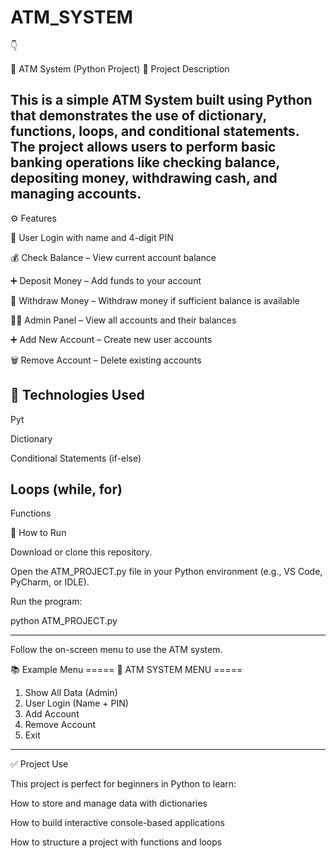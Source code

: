 # ATM_SYSTEM
👇

🏦 ATM System (Python Project)
📌 Project Description

This is a simple ATM System built using Python that demonstrates the use of dictionary, functions, loops, and conditional statements.
The project allows users to perform basic banking operations like checking balance, depositing money, withdrawing cash, and managing accounts.
-------------------------------------------------------------------------------------------------------------------------------------------------------------
⚙️ Features

👤 User Login with name and 4-digit PIN

💰 Check Balance – View current account balance

➕ Deposit Money – Add funds to your account

💸 Withdraw Money – Withdraw money if sufficient balance is available

🧑‍💼 Admin Panel – View all accounts and their balances

➕ Add New Account – Create new user accounts

🗑 Remove Account – Delete existing accounts

🧰 Technologies Used
------------------------------------------------------------------------------------------------------------------------------------------------------
Pyt

Dictionary

Conditional Statements (if-else)

Loops (while, for)
------------------------------------------------------------------------------------------------------------------------------------------------------
Functions

📁 How to Run

Download or clone this repository.

Open the ATM_PROJECT.py file in your Python environment (e.g., VS Code, PyCharm, or IDLE).

Run the program:

python ATM_PROJECT.py

---------------------------------------------------------------------------------------------------------------------------------------------------------
Follow the on-screen menu to use the ATM system.

📚 Example Menu
===== 🏦 ATM SYSTEM MENU =====
1. Show All Data (Admin)
2. User Login (Name + PIN)
3. Add Account
4. Remove Account
5. Exit
----------------------------------------------------------------------------------------------------------------------------------------------------------
✅ Project Use

This project is perfect for beginners in Python to learn:

How to store and manage data with dictionaries

How to build interactive console-based applications

How to structure a project with functions and loops
